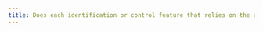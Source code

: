 ```yaml
---
title: Does each identification or control feature that relies on the use of [biological characteristics](#biological-characteristics) of the user have an alternative method?
---
```

